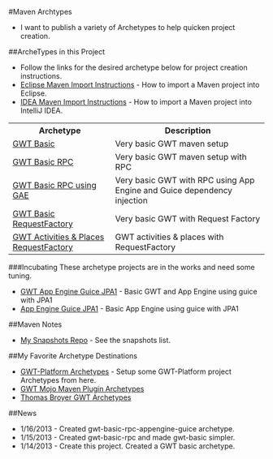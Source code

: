 #Maven Archtypes
* I want to publish a variety of Archetypes to help quicken project creation.

##ArcheTypes in this Project
* Follow the links for the desired archetype below for project creation instructions.
* [Eclipse Maven Import Instructions](http://c.gwt-examples.com/home/maven/ide-import/eclipse) - How to import a Maven project into Eclipse.
* [IDEA Maven Import Instructions](http://c.gwt-examples.com/home/maven/ide-import/intellij-idea) - How to import a Maven project into IntelliJ IDEA.

<table>
	<tr>
		<th>Archetype</th>
		<th>Description</th>
	</tr>
	<tr>
		<td><a href="https://github.com/branflake2267/Archetypes/tree/master/archetypes/gwt-basic">GWT Basic</a></td>
		<td>Very basic GWT maven setup</td>
	</tr>
	<tr>
		<td><a href="https://github.com/branflake2267/Archetypes/tree/master/archetypes/gwt-basic-rpc">GWT Basic RPC</a></td>
		<td>Very basic GWT maven setup with RPC</td>
	</tr>
	<tr>
		<td><a href="https://github.com/branflake2267/Archetypes/tree/master/archetypes/gwt-basic-rpc-appengine-guice">GWT Basic RPC using GAE</a></td>
		<td>Very basic GWT with RPC using App Engine and Guice dependency injection</td>
	</tr>
	<tr>
		<td><a href="https://github.com/branflake2267/Archetypes/tree/master/archetypes/gwt-basic-requestfactory">GWT Basic RequestFactory</a></td>
		<td>Very basic GWT with Request Factory</td>
	</tr>
	<tr>
		<td><a href="https://github.com/branflake2267/Archetypes/tree/master/archetypes/gwt-activitiesandplaces-requestfactory">GWT Activities & Places RequestFactory</a></td>
		<td>GWT activities & places with RequestFactory</td>
	</tr>
</table>

###Incubating
These archetype projects are in the works and need some tuning. 

* [GWT App Engine Guice JPA1](https://github.com/branflake2267/Archetypes/tree/master/archetypes/gwt-appengine-guice-jpa1) - Basic GWT and App Engine using guice with JPA1
* [App Engine Guice JPA1](https://github.com/branflake2267/Archetypes/tree/master/archetypes/appengine-guice-jpa1) - Basic App Engine using guice with JPA1


##Maven Notes
* [My Snapshots Repo](https://oss.sonatype.org/content/repositories/snapshots/com/github/branflake2267/archetypes/) - See the snapshots list.


##My Favorite Archetype Destinations
* [GWT-Platform Archetypes](https://github.com/ArcBees/ArcBees-tools/tree/master/archetypes) - Setup some GWT-Platform project Archetypes from here.
* [GWT Mojo Maven Plugin Archetypes](http://mojo.codehaus.org/gwt-maven-plugin/user-guide/archetype.html)
* [Thomas Broyer GWT Archetypes](https://github.com/tbroyer/gwt-maven-archetypes)

##News
* 1/16/2013 - Created gwt-basic-rpc-appengine-guice archetype.
* 1/15/2013 - Created gwt-basic-rpc and made gwt-basic simpler. 
* 1/14/2013 - Create this project. Created a GWT basic archetype. 
